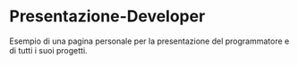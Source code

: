 # Presentazione-Developer
Esempio di una pagina personale per la presentazione del programmatore e di tutti i suoi progetti.
